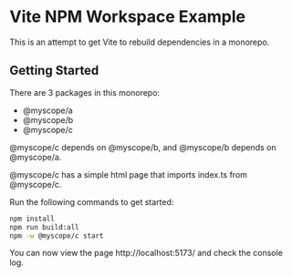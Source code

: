 # Vite NPM Workspace Example

This is an attempt to get Vite to rebuild dependencies in a monorepo.

## Getting Started

There are 3 packages in this monorepo:

- @myscope/a
- @myscope/b
- @myscope/c

@myscope/c depends on @myscope/b, and @myscope/b depends on @myscope/a.

@myscope/c has a simple html page that imports index.ts from @myscope/c.

Run the following commands to get started:

```bash
npm install
npm run build:all
npm -w @myscope/c start
```

You can now view the page http://localhost:5173/ and check the console log.


